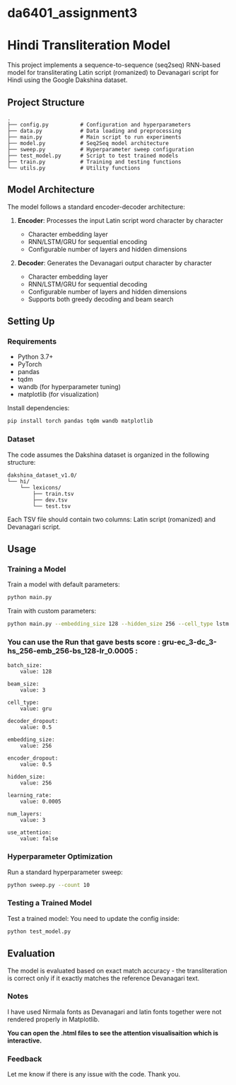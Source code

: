 # da6401_assignment3

# Hindi Transliteration Model

This project implements a sequence-to-sequence (seq2seq) RNN-based model for transliterating Latin script (romanized) to Devanagari script for Hindi using the Google Dakshina dataset.

## Project Structure

```
.
├── config.py          # Configuration and hyperparameters
├── data.py            # Data loading and preprocessing
├── main.py            # Main script to run experiments
├── model.py           # Seq2Seq model architecture
├── sweep.py           # Hyperparameter sweep configuration
├── test_model.py      # Script to test trained models
├── train.py           # Training and testing functions
└── utils.py           # Utility functions
```

## Model Architecture

The model follows a standard encoder-decoder architecture:

1. **Encoder**: Processes the input Latin script word character by character
   - Character embedding layer
   - RNN/LSTM/GRU for sequential encoding
   - Configurable number of layers and hidden dimensions

2. **Decoder**: Generates the Devanagari output character by character
   - Character embedding layer
   - RNN/LSTM/GRU for sequential decoding
   - Configurable number of layers and hidden dimensions
   - Supports both greedy decoding and beam search

## Setting Up

### Requirements

- Python 3.7+
- PyTorch
- pandas
- tqdm
- wandb (for hyperparameter tuning)
- matplotlib (for visualization)

Install dependencies:
```bash
pip install torch pandas tqdm wandb matplotlib
```

### Dataset

The code assumes the Dakshina dataset is organized in the following structure:
```
dakshina_dataset_v1.0/
└── hi/
    └── lexicons/
        ├── train.tsv
        ├── dev.tsv
        └── test.tsv
```

Each TSV file should contain two columns: Latin script (romanized) and Devanagari script.

## Usage

### Training a Model

Train a model with default parameters:
```bash
python main.py
```

Train with custom parameters:
```bash
python main.py --embedding_size 128 --hidden_size 256 --cell_type lstm
```

### You can use the Run that gave bests score : gru-ec_3-dc_3-hs_256-emb_256-bs_128-lr_0.0005 :

```
batch_size:
    value: 128

beam_size:
    value: 3

cell_type:
    value: gru

decoder_dropout:
    value: 0.5

embedding_size:
    value: 256

encoder_dropout:
    value: 0.5

hidden_size:
    value: 256

learning_rate:
    value: 0.0005

num_layers:
    value: 3

use_attention:
    value: false
```

### Hyperparameter Optimization

Run a standard hyperparameter sweep:
```bash
python sweep.py --count 10 
```


### Testing a Trained Model

Test a trained model: You need to update the config inside:
```bash
python test_model.py 
```

## Evaluation

The model is evaluated based on exact match accuracy - the transliteration is correct only if it exactly matches the reference Devanagari text.

### Notes

I have used Nirmala fonts as Devanagari and latin fonts together were not rendered properly in Matplotlib.

**You can open the .html files to see the attention visualisaition which is interactive.**


### Feedback

Let me know if there is any issue with the code. Thank you.
